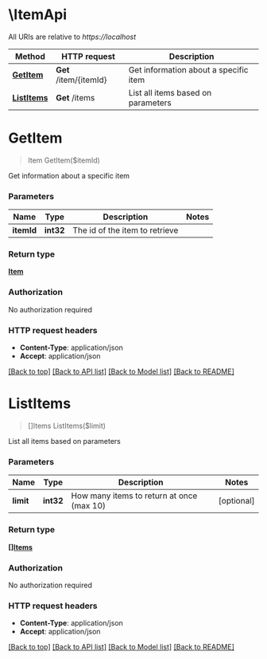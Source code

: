 # \ItemApi

All URIs are relative to *https://localhost*

Method | HTTP request | Description
------------- | ------------- | -------------
[**GetItem**](ItemApi.md#GetItem) | **Get** /item/{itemId} | Get information about a specific item
[**ListItems**](ItemApi.md#ListItems) | **Get** /items | List all items based on parameters


# **GetItem**
> Item GetItem($itemId)

Get information about a specific item


### Parameters

Name | Type | Description  | Notes
------------- | ------------- | ------------- | -------------
 **itemId** | **int32**| The id of the item to retrieve | 

### Return type

[**Item**](Item.md)

### Authorization

No authorization required

### HTTP request headers

 - **Content-Type**: application/json
 - **Accept**: application/json

[[Back to top]](#) [[Back to API list]](../README.md#documentation-for-api-endpoints) [[Back to Model list]](../README.md#documentation-for-models) [[Back to README]](../README.md)

# **ListItems**
> []Items ListItems($limit)

List all items based on parameters


### Parameters

Name | Type | Description  | Notes
------------- | ------------- | ------------- | -------------
 **limit** | **int32**| How many items to return at once (max 10) | [optional] 

### Return type

[**[]Items**](Items.md)

### Authorization

No authorization required

### HTTP request headers

 - **Content-Type**: application/json
 - **Accept**: application/json

[[Back to top]](#) [[Back to API list]](../README.md#documentation-for-api-endpoints) [[Back to Model list]](../README.md#documentation-for-models) [[Back to README]](../README.md)

